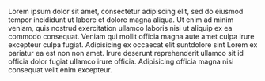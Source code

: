 Lorem ipsum dolor sit amet, consectetur adipiscing elit, sed do eiusmod tempor incididunt ut labore et dolore magna aliqua. Ut enim ad minim veniam, quis nostrud exercitation ullamco laboris nisi ut aliquip ex ea commodo consequat.
<m-tooltip>
    Veniam qui mollit officia magna aute amet culpa irure excepteur culpa fugiat. Adipisicing ex occaecat elit suntdolore sint Lorem ex pariatur ea est non non amet. Irure deserunt reprehenderit ullamco sit id officia dolor fugiat ullamco irure officia. Adipisicing officia magna nisi consequat velit enim excepteur.
</m-tooltip>
